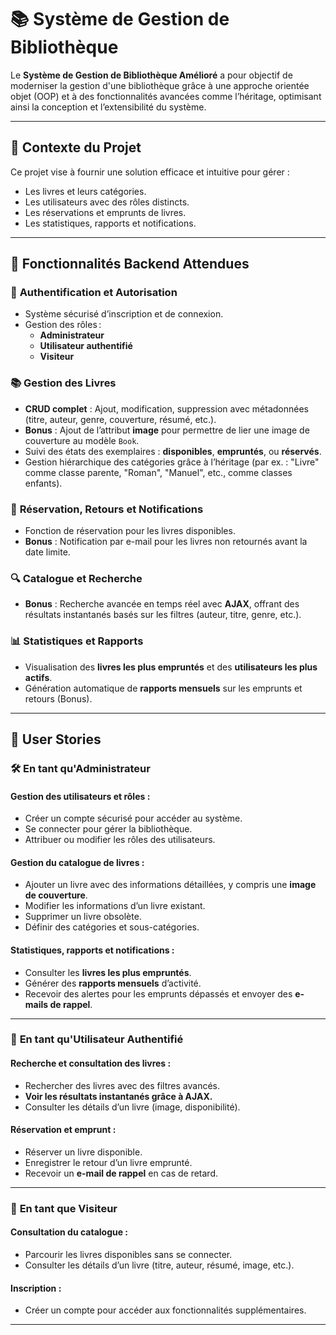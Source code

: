 # 📚 Système de Gestion de Bibliothèque 

Le **Système de Gestion de Bibliothèque Amélioré** a pour objectif de moderniser la gestion d'une bibliothèque grâce à une approche orientée objet (OOP) et à des fonctionnalités avancées comme l’héritage, optimisant ainsi la conception et l’extensibilité du système.

---

## 🎯 **Contexte du Projet**
Ce projet vise à fournir une solution efficace et intuitive pour gérer :
- Les livres et leurs catégories.
- Les utilisateurs avec des rôles distincts.
- Les réservations et emprunts de livres.
- Les statistiques, rapports et notifications.

---

## 🚀 **Fonctionnalités Backend Attendues**

### 🔐 **Authentification et Autorisation**
- Système sécurisé d’inscription et de connexion.
- Gestion des rôles :  
  - **Administrateur**  
  - **Utilisateur authentifié**  
  - **Visiteur**

### 📚 **Gestion des Livres**
- **CRUD complet** : Ajout, modification, suppression avec métadonnées (titre, auteur, genre, couverture, résumé, etc.).
- **Bonus** : Ajout de l’attribut **image** pour permettre de lier une image de couverture au modèle `Book`.
- Suivi des états des exemplaires : **disponibles**, **empruntés**, ou **réservés**.
- Gestion hiérarchique des catégories grâce à l’héritage (par ex. : "Livre" comme classe parente, "Roman", "Manuel", etc., comme classes enfants).

### 📆 **Réservation, Retours et Notifications**
- Fonction de réservation pour les livres disponibles.
- **Bonus** : Notification par e-mail pour les livres non retournés avant la date limite.  

### 🔍 **Catalogue et Recherche**

- **Bonus** : Recherche avancée en temps réel avec **AJAX**, offrant des résultats instantanés basés sur les filtres (auteur, titre, genre, etc.).

### 📊 **Statistiques et Rapports**
- Visualisation des **livres les plus empruntés** et des **utilisateurs les plus actifs**.
- Génération automatique de **rapports mensuels** sur les emprunts et retours (Bonus).

---

## 👤 **User Stories**

### 🛠️ **En tant qu'Administrateur**
#### Gestion des utilisateurs et rôles :
- Créer un compte sécurisé pour accéder au système.
- Se connecter pour gérer la bibliothèque.
- Attribuer ou modifier les rôles des utilisateurs.

#### Gestion du catalogue de livres :
- Ajouter un livre avec des informations détaillées, y compris une **image de couverture**.
- Modifier les informations d’un livre existant.
- Supprimer un livre obsolète.
- Définir des catégories et sous-catégories.

#### Statistiques, rapports et notifications :
- Consulter les **livres les plus empruntés**.
- Générer des **rapports mensuels** d’activité.
- Recevoir des alertes pour les emprunts dépassés et envoyer des **e-mails de rappel**.

---

### 👥 **En tant qu'Utilisateur Authentifié**
#### Recherche et consultation des livres :
- Rechercher des livres avec des filtres avancés.
- **Voir les résultats instantanés grâce à AJAX.**
- Consulter les détails d’un livre (image, disponibilité).

#### Réservation et emprunt :
- Réserver un livre disponible.
- Enregistrer le retour d’un livre emprunté.
- Recevoir un **e-mail de rappel** en cas de retard.

---

### 👀 **En tant que Visiteur**
#### Consultation du catalogue :
- Parcourir les livres disponibles sans se connecter.
- Consulter les détails d’un livre (titre, auteur, résumé, image, etc.).

#### Inscription :
- Créer un compte pour accéder aux fonctionnalités supplémentaires.

---
